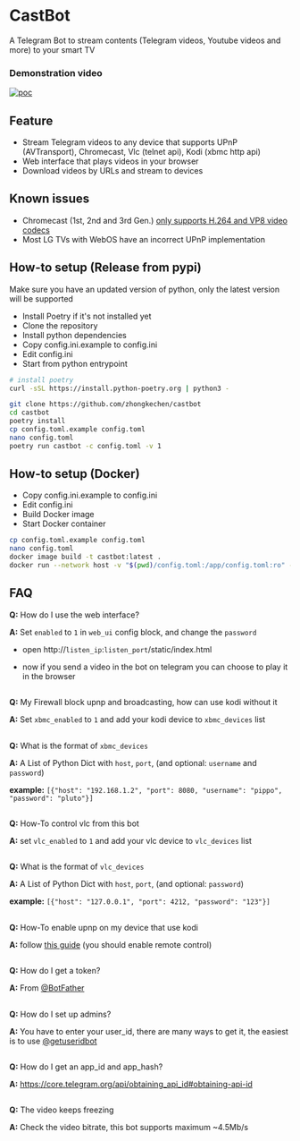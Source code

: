 # CastBot

A Telegram Bot to stream contents (Telegram videos, Youtube videos and more) to your smart TV

### Demonstration video
[![poc](https://i.ibb.co/ct8Qb3z/Screenshot-20200827-200637.png)](https://player.vimeo.com/video/452289383)


## Feature
- Stream Telegram videos to any device that supports UPnP (AVTransport), Chromecast, Vlc (telnet api), Kodi (xbmc http api)
- Web interface that plays videos in your browser
- Download videos by URLs and stream to devices

## Known issues

- Chromecast (1st, 2nd and 3rd Gen.) [only supports H.264 and VP8 video codecs](https://developers.google.com/cast/docs/media#video_codecs)
- Most LG TVs with WebOS have an incorrect UPnP implementation

## How-to setup (Release from pypi)
Make sure you have an updated version of python, only the latest version will be supported

- Install Poetry if it's not installed yet
- Clone the repository
- Install python dependencies
- Copy config.ini.example to config.ini
- Edit config.ini
- Start from python entrypoint

```bash
# install poetry
curl -sSL https://install.python-poetry.org | python3 -

git clone https://github.com/zhongkechen/castbot
cd castbot
poetry install
cp config.toml.example config.toml
nano config.toml
poetry run castbot -c config.toml -v 1
```

## How-to setup (Docker)
- Copy config.ini.example to config.ini
- Edit config.ini
- Build Docker image
- Start Docker container

```bash
cp config.toml.example config.toml
nano config.toml
docker image build -t castbot:latest .
docker run --network host -v "$(pwd)/config.toml:/app/config.toml:ro" -d castbot:latest
```

## FAQ

**Q:** How do I use the web interface?

**A:** Set `enabled` to `1` in `web_ui` config block, and change the `password`

- open http://`listen_ip`:`listen_port`/static/index.html

- now if you send a video in the bot on telegram you can choose to play it in the browser

##
**Q:** My Firewall block upnp and broadcasting, how can use kodi without it

**A:** Set `xbmc_enabled` to `1` and add your kodi device to `xbmc_devices` list

##
**Q:** What is the format of `xbmc_devices`

**A:** A List of Python Dict with `host`, `port`, (and optional: `username` and `password`)

**example:** `[{"host": "192.168.1.2", "port": 8080, "username": "pippo", "password": "pluto"}]`

##
**Q:** How-To control vlc from this bot

**A:** set `vlc_enabled` to `1` and add your vlc device to `vlc_devices` list

##
**Q:** What is the format of `vlc_devices`

**A:** A List of Python Dict with `host`, `port`, (and optional: `password`)

**example:** `[{"host": "127.0.0.1", "port": 4212, "password": "123"}]`


##
**Q:** How-To enable upnp on my device that use kodi

**A:** follow [this guide](https://kodi.wiki/view/Settings/Services/UPnP_DLNA) (you should enable remote control)

##
**Q:** How do I get a token?

**A:** From [@BotFather](https://telegram.me/BotFather)
##
**Q:** How do I set up admins?

**A:** You have to enter your user_id, there are many ways to get it, the easiest is to use [@getuseridbot](https://telegram.me/getuseridbot)
##
**Q:** How do I get an app_id and app_hash?

**A:** https://core.telegram.org/api/obtaining_api_id#obtaining-api-id
##
**Q:** The video keeps freezing

**A:** Check the video bitrate, this bot supports maximum ~4.5Mb/s
